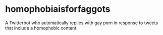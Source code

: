 # homophobiaisforfaggots
A Twitterbot who automatically replies with gay porn in response to tweets that include a homophobic content

